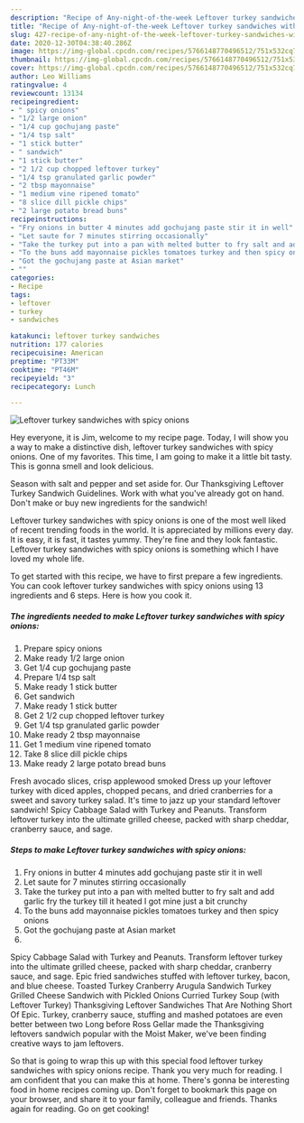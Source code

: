 ```yaml
---
description: "Recipe of Any-night-of-the-week Leftover turkey sandwiches with spicy onions"
title: "Recipe of Any-night-of-the-week Leftover turkey sandwiches with spicy onions"
slug: 427-recipe-of-any-night-of-the-week-leftover-turkey-sandwiches-with-spicy-onions
date: 2020-12-30T04:38:40.286Z
image: https://img-global.cpcdn.com/recipes/5766148770496512/751x532cq70/leftover-turkey-sandwiches-with-spicy-onions-recipe-main-photo.jpg
thumbnail: https://img-global.cpcdn.com/recipes/5766148770496512/751x532cq70/leftover-turkey-sandwiches-with-spicy-onions-recipe-main-photo.jpg
cover: https://img-global.cpcdn.com/recipes/5766148770496512/751x532cq70/leftover-turkey-sandwiches-with-spicy-onions-recipe-main-photo.jpg
author: Leo Williams
ratingvalue: 4
reviewcount: 13134
recipeingredient:
- " spicy onions"
- "1/2 large onion"
- "1/4 cup gochujang paste"
- "1/4 tsp salt"
- "1 stick butter"
- " sandwich"
- "1 stick butter"
- "2 1/2 cup chopped leftover turkey"
- "1/4 tsp granulated garlic powder"
- "2 tbsp mayonnaise"
- "1 medium vine ripened tomato"
- "8 slice dill pickle chips"
- "2 large potato bread buns"
recipeinstructions:
- "Fry onions in butter 4 minutes add gochujang paste stir it in well"
- "Let saute for 7 minutes stirring occasionally"
- "Take the turkey put into a pan with melted butter to fry salt and add garlic fry the turkey till it heated I got mine just a bit crunchy"
- "To the buns add mayonnaise pickles tomatoes turkey and then spicy onions"
- "Got the gochujang paste at Asian market"
- ""
categories:
- Recipe
tags:
- leftover
- turkey
- sandwiches

katakunci: leftover turkey sandwiches 
nutrition: 177 calories
recipecuisine: American
preptime: "PT33M"
cooktime: "PT46M"
recipeyield: "3"
recipecategory: Lunch

---
```



![Leftover turkey sandwiches with spicy onions](https://img-global.cpcdn.com/recipes/5766148770496512/751x532cq70/leftover-turkey-sandwiches-with-spicy-onions-recipe-main-photo.jpg)

Hey everyone, it is Jim, welcome to my recipe page. Today, I will show you a way to make a distinctive dish, leftover turkey sandwiches with spicy onions. One of my favorites. This time, I am going to make it a little bit tasty. This is gonna smell and look delicious.

Season with salt and pepper and set aside for. Our Thanksgiving Leftover Turkey Sandwich Guidelines. Work with what you&#39;ve already got on hand. Don&#39;t make or buy new ingredients for the sandwich!

Leftover turkey sandwiches with spicy onions is one of the most well liked of recent trending foods in the world. It is appreciated by millions every day. It is easy, it is fast, it tastes yummy. They're fine and they look fantastic. Leftover turkey sandwiches with spicy onions is something which I have loved my whole life.


To get started with this recipe, we have to first prepare a few ingredients. You can cook leftover turkey sandwiches with spicy onions using 13 ingredients and 6 steps. Here is how you cook it.

<!--inarticleads1-->

##### The ingredients needed to make Leftover turkey sandwiches with spicy onions:

1. Prepare  spicy onions
1. Make ready 1/2 large onion
1. Get 1/4 cup gochujang paste
1. Prepare 1/4 tsp salt
1. Make ready 1 stick butter
1. Get  sandwich
1. Make ready 1 stick butter
1. Get 2 1/2 cup chopped leftover turkey
1. Get 1/4 tsp granulated garlic powder
1. Make ready 2 tbsp mayonnaise
1. Get 1 medium vine ripened tomato
1. Take 8 slice dill pickle chips
1. Make ready 2 large potato bread buns


Fresh avocado slices, crisp applewood smoked Dress up your leftover turkey with diced apples, chopped pecans, and dried cranberries for a sweet and savory turkey salad. It&#39;s time to jazz up your standard leftover sandwich! Spicy Cabbage Salad with Turkey and Peanuts. Transform leftover turkey into the ultimate grilled cheese, packed with sharp cheddar, cranberry sauce, and sage. 

<!--inarticleads2-->

##### Steps to make Leftover turkey sandwiches with spicy onions:

1. Fry onions in butter 4 minutes add gochujang paste stir it in well
1. Let saute for 7 minutes stirring occasionally
1. Take the turkey put into a pan with melted butter to fry salt and add garlic fry the turkey till it heated I got mine just a bit crunchy
1. To the buns add mayonnaise pickles tomatoes turkey and then spicy onions
1. Got the gochujang paste at Asian market
1. 


Spicy Cabbage Salad with Turkey and Peanuts. Transform leftover turkey into the ultimate grilled cheese, packed with sharp cheddar, cranberry sauce, and sage. Epic fried sandwiches stuffed with leftover turkey, bacon, and blue cheese. Toasted Turkey Cranberry Arugula Sandwich Turkey Grilled Cheese Sandwich with Pickled Onions Curried Turkey Soup (with Leftover Turkey) Thanksgiving Leftover Sandwiches That Are Nothing Short Of Epic. Turkey, cranberry sauce, stuffing and mashed potatoes are even better between two Long before Ross Gellar made the Thanksgiving leftovers sandwich popular with the Moist Maker, we&#39;ve been finding creative ways to jam leftovers. 

So that is going to wrap this up with this special food leftover turkey sandwiches with spicy onions recipe. Thank you very much for reading. I am confident that you can make this at home. There's gonna be interesting food in home recipes coming up. Don't forget to bookmark this page on your browser, and share it to your family, colleague and friends. Thanks again for reading. Go on get cooking!
